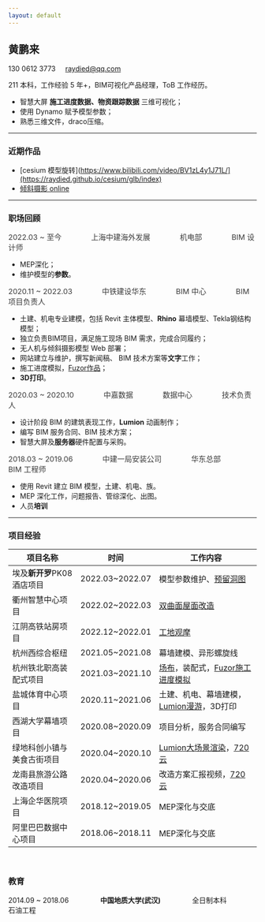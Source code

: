```yaml
---
layout: default
---
```

<style>
  .z_title{
    color:#3c3c3c;
    font-size:15px;
  }
</style>
## 黄鹏来

130 0612 3773 &nbsp;&nbsp;&nbsp; [raydied@qq.com](mailto:raydied@qq.com)

211 本科，工作经验 5 年+，BIM可视化产品经理，ToB 工作经历。
- 智慧大屏 **施工进度数据、物资跟踪数据** 三维可视化；
- 使用 Dynamo 赋予模型参数；
- 熟悉三维文件，draco压缩。

---

### 近期作品
- [cesium 模型旋转](https://www.bilibili.com/video/BV1zL4y1J71L/](https://raydied.github.io/cesium/glb/index)
- [倾斜摄影 online](https://loglist.github.io/storage/html/3DViewer/App/)

---


### 职场回顾
<div class='z_title'>2022.03 ~ 至今&emsp;&emsp;&emsp;&emsp;上海中建海外发展&emsp;&emsp;&emsp;&emsp;机电部&emsp;&emsp;&emsp;&emsp;BIM 设计师</div>

- MEP深化；
- 维护模型的**参数**。

<div class='z_title'>2020.11 ~ 2022.03&emsp;&emsp;&emsp;&emsp;中铁建设华东&emsp;&emsp;&emsp;&emsp;BIM 中心&emsp;&emsp;&emsp;&emsp;BIM 项目负责人</div>

- 土建、机电专业建模，包括 Revit 主体模型、**Rhino** 幕墙模型、Tekla钢结构模型；
- 独立负责BIM项目，满足施工现场 BIM 需求，完成合同履约；
- 无人机与倾斜摄影模型 Web 部署；
- 网站建立与维护，撰写新闻稿、 BIM 技术方案等**文字**工作；
- 施工进度模拟，[Fuzor作品](https://www.bilibili.com/video/BV1zL4y1J71L/)；
- **3D打印**。
  

<div class='z_title'>2020.03 ~ 2020.10&emsp;&emsp;&emsp;&emsp;中嘉数据&emsp;&emsp;&emsp;&emsp;数据中心&emsp;&emsp;&emsp;&emsp;技术负责人</div>

- 设计阶段 BIM 的建筑表现工作，**Lumion** 动画制作；
- 编写 BIM 服务合同、BIM 技术方案；
- 智慧大屏及**服务器**硬件配置与采购。


<div class='z_title'>2018.03 ~ 2019.06&emsp;&emsp;&emsp;&emsp;中建一局安装公司&emsp;&emsp;&emsp;&emsp;华东总部&emsp;&emsp;&emsp;&emsp;BIM 工程师</div>

- 使用 Revit 建立 BIM 模型，土建、机电、族。
- MEP 深化工作，问题报告、管综深化、出图。
- 人员**培训**

---

### 项目经验

|项目名称|时间|工作内容|
|---|---|---|
|埃及**新开罗**PK08酒店项目|2022.03~2022.07|模型参数维护、[预留洞图](https://www.bilibili.com/video/BV1Qr4y177PH)|
|衢州智慧中心项目|2022.02~2022.03|[双曲面屋面改造](https://www.bilibili.com/video/BV1SP4y1N75X)|
|江阴高铁站房项目|2022.12~2022.01|[工地观摩](https://www.bilibili.com/video/BV1or4y1U7zz)|
|杭州西综合枢纽|2021.05~2021.08|幕墙建模、异形螺旋线|
|杭州铁北职高装配式项目|2021.03~2021.10|[场布](https://www.bilibili.com/video/BV1hb4y1Z7q2)，装配式，[Fuzor施工进度模拟](https://www.bilibili.com/video/BV1zL4y1J71L/)|
|盐城体育中心项目|2020.11~2021.06|土建、机电、幕墙建模，[Lumion漫游](https://www.bilibili.com/video/BV1x64y1U7dT)，3D打印|
|西湖大学幕墙项目|2020.08~2020.09|项目分析，服务合同编写|
|绿地科创小镇与美食古街项目|2020.04~2020.10|[Lumion大场景渲染](https://www.bilibili.com/video/BV1b54y1R74q)，[720云](https://720yun.com/t/4evksqdbd1m)|
|龙南县旅游公路改造项目|2020.04~2020.06|改造方案汇报视频，[720云](https://720yun.com/t/0fvksypwdfb)|
|上海企华医院项目|2018.12~2019.05|MEP深化与交底|
|阿里巴巴数据中心项目|2018.06~2018.11|MEP深化与交底|

<br>

### 教育

2014.09 ~ 2018.06 &emsp;&emsp;&emsp;&emsp; **中国地质大学(武汉)** &emsp;&emsp;&emsp;&emsp; 全日制本科 &emsp;&emsp;&emsp;&emsp; 石油工程
  
